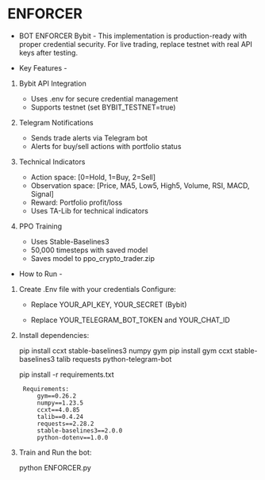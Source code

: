 # ENFORCER
- BOT ENFORCER Bybit -
This implementation is production-ready with proper credential security. For live trading, replace testnet with real API keys after testing.

- Key Features -
1. Bybit API Integration

    - Uses .env for secure credential management
    - Supports testnet (set BYBIT_TESTNET=true)

2. Telegram Notifications

    - Sends trade alerts via Telegram bot
    - Alerts for buy/sell actions with portfolio status

3. Technical Indicators
    
    - Action space: [0=Hold, 1=Buy, 2=Sell]
    - Observation space: [Price, MA5, Low5, High5, Volume, RSI, MACD, Signal]
    - Reward: Portfolio profit/loss
    - Uses TA-Lib for technical indicators

4. PPO Training

    - Uses Stable-Baselines3
    - 50,000 timesteps with saved model
    - Saves model to ppo_crypto_trader.zip


- How to Run -
1. Create .Env file with your credentials
    Configure:

    - Replace YOUR_API_KEY, YOUR_SECRET (Bybit)

    - Replace YOUR_TELEGRAM_BOT_TOKEN and YOUR_CHAT_ID

2. Install dependencies:

    pip install ccxt stable-baselines3 numpy gym
    pip install gym ccxt stable-baselines3 talib requests python-telegram-bot

    pip install -r requirements.txt

        Requirements:
            gym==0.26.2
            numpy==1.23.5
            ccxt==4.0.85
            talib==0.4.24
            requests==2.28.2
            stable-baselines3==2.0.0
            python-dotenv==1.0.0

3. Train and Run the bot:

    python ENFORCER.py

